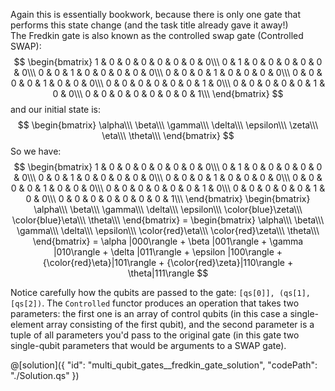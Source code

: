 Again this is essentially bookwork, because there is only one gate that performs this state change (and the task title already gave it away!)  
The Fredkin gate is also known as the controlled swap gate (Controlled SWAP):
$$
\begin{bmatrix} 1 & 0 & 0 & 0 & 0 & 0 & 0 & 0\\\ 0 & 1 & 0 & 0 & 0 & 0 & 0 & 0\\\ 0 & 0 & 1 & 0 & 0 & 0 & 0 & 0\\\ 0 & 0 & 0 & 1 & 0 & 0 & 0 & 0\\\ 0 & 0 & 0 & 0 & 1 & 0 & 0 & 0\\\ 0 & 0 & 0 & 0 & 0 & 0 & 1 & 0\\\ 0 & 0 & 0 & 0 & 0 & 1 & 0 & 0\\\ 0 & 0 & 0 & 0 & 0 & 0 & 0 & 1\\\ \end{bmatrix}
$$
and our initial state is:
$$
\begin{bmatrix} \alpha\\\ \beta\\\ \gamma\\\ \delta\\\ \epsilon\\\ \zeta\\\ \eta\\\ \theta\\\ \end{bmatrix}
$$
So we have:
$$
\begin{bmatrix} 1 & 0 & 0 & 0 & 0 & 0 & 0 & 0\\\ 0 & 1 & 0 & 0 & 0 & 0 & 0 & 0\\\ 0 & 0 & 1 & 0 & 0 & 0 & 0 & 0\\\ 0 & 0 & 0 & 1 & 0 & 0 & 0 & 0\\\ 0 & 0 & 0 & 0 & 1 & 0 & 0 & 0\\\ 0 & 0 & 0 & 0 & 0 & 0 & 1 & 0\\\ 0 & 0 & 0 & 0 & 0 & 1 & 0 & 0\\\ 0 & 0 & 0 & 0 & 0 & 0 & 0 & 1\\\ \end{bmatrix}
\begin{bmatrix} \alpha\\\ \beta\\\ \gamma\\\ \delta\\\ \epsilon\\\ \color{blue}\zeta\\\ \color{blue}\eta\\\ \theta\\\ \end{bmatrix} =
\begin{bmatrix} \alpha\\\ \beta\\\ \gamma\\\ \delta\\\ \epsilon\\\ \color{red}\eta\\\ \color{red}\zeta\\\ \theta\\\ \end{bmatrix} =
\alpha |000\rangle + \beta |001\rangle + \gamma |010\rangle + \delta |011\rangle + \epsilon |100\rangle + {\color{red}\eta}|101\rangle + {\color{red}\zeta}|110\rangle + \theta|111\rangle
$$

Notice carefully how the qubits are passed to the gate: `[qs[0]], (qs[1], [qs[2])`. The `Controlled` functor produces an operation that takes two parameters: the first one is an array of control qubits (in this case a single-element array consisting of the first qubit), and the second parameter is a tuple of all parameters you'd pass to the original gate (in this gate two single-qubit parameters that would be arguments to a SWAP gate).

@[solution]({
    "id": "multi_qubit_gates__fredkin_gate_solution",
    "codePath": "./Solution.qs"
})
